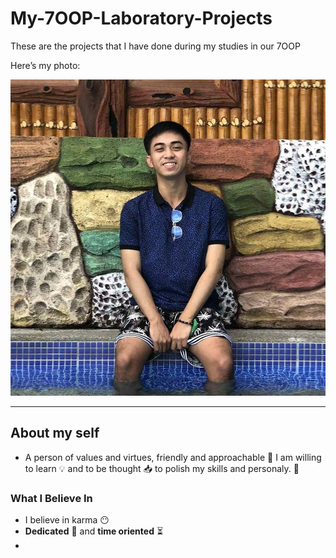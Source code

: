 # My-7OOP-Laboratory-Projects
These are the projects that I have done during my studies in our 7OOP

Here’s my photo:

![My Photo](photo.jpg)

---
## About my self
- A person of values and virtues, friendly and approachable :high_brightness: I am willing to learn :bulb: and to be thought :inbox_tray: to polish my skills and personaly. :seedling:


### What I Believe In
- I believe in karma :no_mouth:
- **Dedicated** :pencil: and **time oriented** :hourglass_flowing_sand:
-


